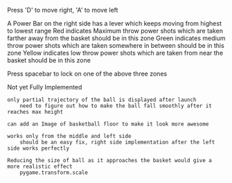 Press 'D' to move right, 'A' to move left
 
A Power Bar on the right side has a lever which keeps moving from highest to lowest range
    Red indicates Maximum throw power
        shots which are taken farther away from the basket should be in this zone
    Green indicates medium throw power
        shots which are taken somewhere in between should be in this zone 
    Yellow indicates low throw power 
        shots which are taken from near the basket should be in this zone
 
Press spacebar to lock on one of the above three zones

Not yet Fully Implemented

    only partial trajectory of the ball is displayed after launch 
        need to figure out how to make the ball fall smoothly after it reaches max height
      
    can add an Image of basketball floor to make it look more awesome
 
    works only from the middle and left side
        should be an easy fix, right side implementation after the left side works perfectly

    Reducing the size of ball as it approaches the basket would give a more realistic effect
        pygame.transform.scale
